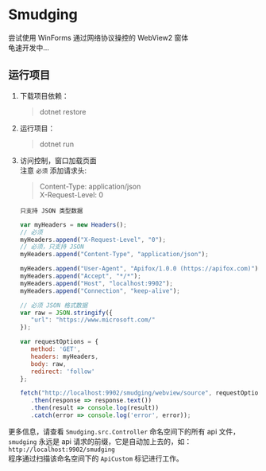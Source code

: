 # Smudging
尝试使用 WinForms 通过网络协议操控的 WebView2 窗体\
龟速开发中...

## 运行项目  
1. 下载项目依赖：
   > dotnet restore
2. 运行项目：
    > dotnet run
3. 访问控制，窗口加载页面\
   注意 `必须` 添加请求头: 
   > Content-Type: application/json  
   > X-Request-Level: 0

   `只支持 JSON 类型数据`
   ```javascript
   var myHeaders = new Headers();
   // 必须
   myHeaders.append("X-Request-Level", "0");
   // 必须，只支持 JSON
   myHeaders.append("Content-Type", "application/json");

   myHeaders.append("User-Agent", "Apifox/1.0.0 (https://apifox.com)");
   myHeaders.append("Accept", "*/*");
   myHeaders.append("Host", "localhost:9902");
   myHeaders.append("Connection", "keep-alive");

   // 必须 JSON 格式数据
   var raw = JSON.stringify({
      "url": "https://www.microsoft.com/"
   });

   var requestOptions = {
      method: 'GET',
      headers: myHeaders,
      body: raw,
      redirect: 'follow'
   };

   fetch("http://localhost:9902/smudging/webview/source", requestOptions)
      .then(response => response.text())
      .then(result => console.log(result))
      .catch(error => console.log('error', error));
   ```
更多信息，请查看 `Smudging.src.Controller` 命名空间下的所有 api 文件，\
`smudging` 永远是 api 请求的前缀，它是自动加上去的，如：`http://localhost:9902/smudging`\
程序通过扫描该命名空间下的 `ApiCustom` 标记进行工作。
